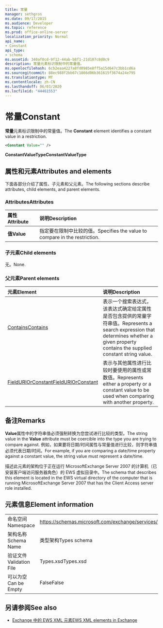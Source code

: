 ```yaml
---
title: 常量
manager: sethgros
ms.date: 09/17/2015
ms.audience: Developer
ms.topic: reference
ms.prod: office-online-server
localization_priority: Normal
api_name:
- Constant
api_type:
- schema
ms.assetid: 340af0cd-9f12-44ab-b8f1-21d107c8d0c9
description: 常量元素标识限制中的常量值。
ms.openlocfilehash: 6cb2eaa4227a8fd0985e8ff5a15d647c3bb1cd6a
ms.sourcegitcommit: 88ec988f2bb67c1866d06b361615f3674a24e795
ms.translationtype: MT
ms.contentlocale: zh-CN
ms.lasthandoff: 06/03/2020
ms.locfileid: "44461553"
---
```

# <a name="constant"></a><span data-ttu-id="d8c90-103">常量</span><span class="sxs-lookup"><span data-stu-id="d8c90-103">Constant</span></span>

<span data-ttu-id="d8c90-104">**常量**元素标识限制中的常量值。</span><span class="sxs-lookup"><span data-stu-id="d8c90-104">The **Constant** element identifies a constant value in a restriction.</span></span> 
  
```xml
<Constant Value="" />
```

 <span data-ttu-id="d8c90-105">**ConstantValueType**</span><span class="sxs-lookup"><span data-stu-id="d8c90-105">**ConstantValueType**</span></span>
## <a name="attributes-and-elements"></a><span data-ttu-id="d8c90-106">属性和元素</span><span class="sxs-lookup"><span data-stu-id="d8c90-106">Attributes and elements</span></span>

<span data-ttu-id="d8c90-107">下面各部分介绍了属性、子元素和父元素。</span><span class="sxs-lookup"><span data-stu-id="d8c90-107">The following sections describe attributes, child elements, and parent elements.</span></span>
  
### <a name="attributes"></a><span data-ttu-id="d8c90-108">Attributes</span><span class="sxs-lookup"><span data-stu-id="d8c90-108">Attributes</span></span>

|<span data-ttu-id="d8c90-109">**属性**</span><span class="sxs-lookup"><span data-stu-id="d8c90-109">**Attribute**</span></span>|<span data-ttu-id="d8c90-110">**说明**</span><span class="sxs-lookup"><span data-stu-id="d8c90-110">**Description**</span></span>|
|:-----|:-----|
|<span data-ttu-id="d8c90-111">**值**</span><span class="sxs-lookup"><span data-stu-id="d8c90-111">**Value**</span></span> <br/> |<span data-ttu-id="d8c90-112">指定要在限制中比较的值。</span><span class="sxs-lookup"><span data-stu-id="d8c90-112">Specifies the value to compare in the restriction.</span></span>  <br/> |
   
### <a name="child-elements"></a><span data-ttu-id="d8c90-113">子元素</span><span class="sxs-lookup"><span data-stu-id="d8c90-113">Child elements</span></span>

<span data-ttu-id="d8c90-114">无。</span><span class="sxs-lookup"><span data-stu-id="d8c90-114">None.</span></span>
  
### <a name="parent-elements"></a><span data-ttu-id="d8c90-115">父元素</span><span class="sxs-lookup"><span data-stu-id="d8c90-115">Parent elements</span></span>

|<span data-ttu-id="d8c90-116">**元素**</span><span class="sxs-lookup"><span data-stu-id="d8c90-116">**Element**</span></span>|<span data-ttu-id="d8c90-117">**说明**</span><span class="sxs-lookup"><span data-stu-id="d8c90-117">**Description**</span></span>|
|:-----|:-----|
|[<span data-ttu-id="d8c90-118">Contains</span><span class="sxs-lookup"><span data-stu-id="d8c90-118">Contains</span></span>](contains.md) <br/> |<span data-ttu-id="d8c90-119">表示一个搜索表达式，该表达式确定给定属性是否包含提供的常量字符串值。</span><span class="sxs-lookup"><span data-stu-id="d8c90-119">Represents a search expression that determines whether a given property contains the supplied constant string value.</span></span>  <br/> |
|[<span data-ttu-id="d8c90-120">FieldURIOrConstant</span><span class="sxs-lookup"><span data-stu-id="d8c90-120">FieldURIOrConstant</span></span>](fielduriorconstant.md) <br/> |<span data-ttu-id="d8c90-121">表示与其他属性进行比较时要使用的属性或常数值。</span><span class="sxs-lookup"><span data-stu-id="d8c90-121">Represents either a property or a constant value to be used when comparing with another property.</span></span>  <br/> |
   
## <a name="remarks"></a><span data-ttu-id="d8c90-122">备注</span><span class="sxs-lookup"><span data-stu-id="d8c90-122">Remarks</span></span>

<span data-ttu-id="d8c90-123">**Value**属性中的字符串值必须强制转换为您尝试进行比较的类型。</span><span class="sxs-lookup"><span data-stu-id="d8c90-123">The string value in the **Value** attribute must be coercible into the type you are trying to compare against.</span></span> <span data-ttu-id="d8c90-124">例如，如果要将日期/时间属性与常量值进行比较，则字符串值必须代表日期/时间。</span><span class="sxs-lookup"><span data-stu-id="d8c90-124">For example, if you are comparing a date/time property against a constant value, the string value must represent a date/time.</span></span> 
  
<span data-ttu-id="d8c90-125">描述此元素的架构位于正在运行 MicrosoftExchange Server 2007 的计算机（已安装客户端访问服务器角色）的 EWS 虚拟目录中。</span><span class="sxs-lookup"><span data-stu-id="d8c90-125">The schema that describes this element is located in the EWS virtual directory of the computer that is running MicrosoftExchange Server 2007 that has the Client Access server role installed.</span></span>
  
## <a name="element-information"></a><span data-ttu-id="d8c90-126">元素信息</span><span class="sxs-lookup"><span data-stu-id="d8c90-126">Element information</span></span>

|||
|:-----|:-----|
|<span data-ttu-id="d8c90-127">命名空间</span><span class="sxs-lookup"><span data-stu-id="d8c90-127">Namespace</span></span>  <br/> |https://schemas.microsoft.com/exchange/services/2006/types  <br/> |
|<span data-ttu-id="d8c90-128">架构名称</span><span class="sxs-lookup"><span data-stu-id="d8c90-128">Schema Name</span></span>  <br/> |<span data-ttu-id="d8c90-129">类型架构</span><span class="sxs-lookup"><span data-stu-id="d8c90-129">Types schema</span></span>  <br/> |
|<span data-ttu-id="d8c90-130">验证文件</span><span class="sxs-lookup"><span data-stu-id="d8c90-130">Validation File</span></span>  <br/> |<span data-ttu-id="d8c90-131">Types.xsd</span><span class="sxs-lookup"><span data-stu-id="d8c90-131">Types.xsd</span></span>  <br/> |
|<span data-ttu-id="d8c90-132">可以为空</span><span class="sxs-lookup"><span data-stu-id="d8c90-132">Can be Empty</span></span>  <br/> |<span data-ttu-id="d8c90-133">False</span><span class="sxs-lookup"><span data-stu-id="d8c90-133">False</span></span>  <br/> |
   
## <a name="see-also"></a><span data-ttu-id="d8c90-134">另请参阅</span><span class="sxs-lookup"><span data-stu-id="d8c90-134">See also</span></span>



- [<span data-ttu-id="d8c90-135">Exchange 中的 EWS XML 元素</span><span class="sxs-lookup"><span data-stu-id="d8c90-135">EWS XML elements in Exchange</span></span>](ews-xml-elements-in-exchange.md)

